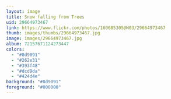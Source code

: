 ```yaml
---
layout: image
title: Snow falling from Trees
uid: 29664973467
link: https://www.flickr.com/photos/160685305@N03/29664973467
thumb: images/thumbs/29664973467.jpg
image: images/29664973467.jpg
album: 72157671124273447
colors: 
  - "#8d9091"
  - "#262e31"
  - "#393f48"
  - "#dcd9da"
  - "#424d4e"
background: "#8d9091"
foreground: "#000000"
---
```


